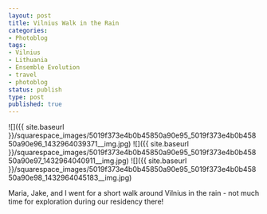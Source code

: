 ```yaml
---
layout: post
title: Vilnius Walk in the Rain
categories:
- Photoblog
tags:
- Vilnius
- Lithuania
- Ensemble Evolution
- travel
- photoblog
status: publish
type: post
published: true
---
```


![]({{ site.baseurl }}/squarespace_images/5019f373e4b0b45850a90e95_5019f373e4b0b45850a90e96_1432964039371__img.jpg)
![]({{ site.baseurl }}/squarespace_images/5019f373e4b0b45850a90e95_5019f373e4b0b45850a90e97_1432964040911__img.jpg)
![]({{ site.baseurl }}/squarespace_images/5019f373e4b0b45850a90e95_5019f373e4b0b45850a90e98_1432964045183__img.jpg)

Maria, Jake, and I went for a short walk around Vilnius in the rain - not much time for exploration during our residency there!
